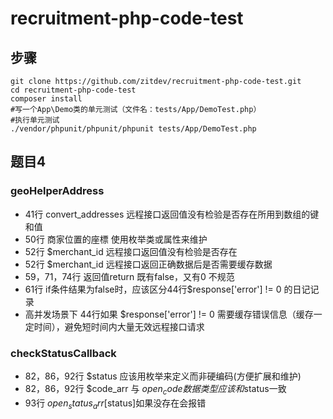 # recruitment-php-code-test

## 步骤

```shell
git clone https://github.com/zitdev/recruitment-php-code-test.git
cd recruitment-php-code-test
composer install
#写一个App\Demo类的单元测试（文件名：tests/App/DemoTest.php）
#执行单元测试
./vendor/phpunit/phpunit/phpunit tests/App/DemoTest.php 
```


## 题目4

### geoHelperAddress
- 41行 convert_addresses 远程接口返回值没有检验是否存在所用到数组的键和值
- 50行 商家位置的座標 使用枚举类或属性来维护
- 52行 $merchant_id 远程接口返回值没有检验是否存在
- 52行 $merchant_id 远程接口返回正确数据后是否需要缓存数据
- 59，71，74行 返回值return 既有false，又有0 不规范
- 61行 if条件结果为false时，应该区分44行$response['error'] != 0 的日记记录
- 高并发场景下 44行如果 $response['error'] != 0 需要缓存错误信息（缓存一定时间），避免短时间内大量无效远程接口请求

### checkStatusCallback
- 82，86，92行 $status 应该用枚举来定义而非硬编码(方便扩展和维护)
- 82，86，92行 $code_arr 与 $open_code 数据类型应该和$status一致
- 93行 $open_status_arr[$status]如果没存在会报错